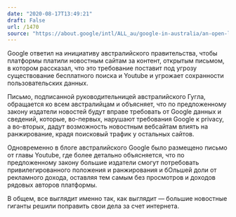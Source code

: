 ```yaml
---
date: "2020-08-17T13:49:21"
draft: False
url: /1470
source: "https://about.google/intl/ALL_au/google-in-australia/an-open-letter/"
---
```


Google ответил на инициативу австралийского правительства, чтобы платформы платили новостным сайтам за контент, открытым письмом, в котором рассказал, что это требование поставит под угрозу существование бесплатного поиска и Youtube и угрожает сохранности пользовательских данных.

Письмо, подписанной руководительницей австралийского Гугла, обращается ко всем австралийцам и объясняет, что по предложенному закону издатели новостей будут вправе требовать от Google данных и сведений, которые, во-первых, нарушают требования Google к privacy, а во-вторых, дадут возможность новостным вебсайтам влиять на ранжирование, крадя поисковый трафик у остальных сайтов.

Одновременно в блоге австралийского Google было размещено письмо от главы Youtube, где более детально объясняется, что по предложенному закону большие издатели смогут потребовать привилегированного положения и ранжирования и бОльшей доли от рекламного дохода, оставляя тем самым без просмотров и доходов рядовых авторов платформы.

В общем, все выглядит именно так, как выглядит — большие новостные гиганты решили поправить свои дела за счет интернета.
